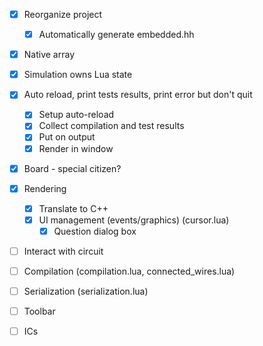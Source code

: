 - [x] Reorganize project
  - [x] Automatically generate embedded.hh
- [x] Native array
- [x] Simulation owns Lua state
- [x] Auto reload, print tests results, print error but don't quit
  - [x] Setup auto-reload
  - [x] Collect compilation and test results
  - [x] Put on output
  - [x] Render in window
- [x] Board - special citizen?
- [x] Rendering
  - [x] Translate to C++
  - [x] UI management (events/graphics) (cursor.lua)
    - [x] Question dialog box
- [ ] Interact with circuit
- [ ] Compilation (compilation.lua, connected_wires.lua)
- [ ] Serialization (serialization.lua)

- [ ] Toolbar
- [ ] ICs
